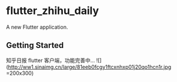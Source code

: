 # flutter_zhihu_daily

A new Flutter application.

## Getting Started

知乎日报 flutter 客户端，功能完善中...
![](http://ww1.sinaimg.cn/large/81eeb0fcgy1ftcxnhxp01j20qo1hcn1r.jpg =200x300)
